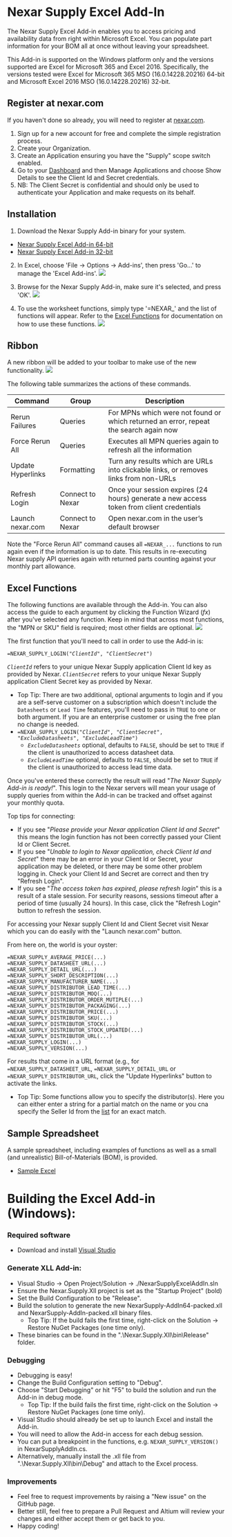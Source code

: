 # Nexar Supply Excel Add-In

The Nexar Supply Excel Add-in enables you to access pricing and availability data from right within Microsoft Excel. You can populate part information for your BOM all at once without leaving your spreadsheet.

This Add-in is supported on the Windows platform only and the versions supported are Excel for Microsoft 365 and Excel 2016.  Specifically, the versions tested were Excel for Microsoft 365 MSO (16.0.14228.20216) 64-bit and Microsoft Excel 2016 MSO (16.0.14228.20216) 32-bit.

## Register at nexar.com
If you haven't done so already, you will need to register at [nexar.com](https://nexar.com).
1. Sign up for a new account for free and complete the simple registration process.
2. Create your Organization.
3. Create an Application ensuring you have the "Supply" scope switch enabled.
4. Go to your [Dashboard](https://portal.nexar.com) and then Manage Applications and choose Show Details to see the Client Id and Secret credentials.
5. NB: The Client Secret is confidential and should only be used to authenticate your Application and make requests on its behalf.

## Installation
1. Download the Nexar Supply Add-in binary for your system.
* [Nexar Supply Excel Add-in 64-bit](Nexar.Supply.Xll/bin/Release/NexarSupply-AddIn64-packed.xll)
* [Nexar Supply Excel Add-in 32-bit](Nexar.Supply.Xll/bin/Release/NexarSupply-AddIn-packed.xll)

2. In Excel, choose 'File -> Options -> Add-ins', then press 'Go...' to manage the 'Excel Add-ins'.
![](docs/add-ins.png?raw=true)

3. Browse for the Nexar Supply Add-in, make sure it's selected, and press 'OK'.
![](docs/install.png?raw=true)

4. To use the worksheet functions, simply type '=NEXAR_' and the list of functions will appear. Refer to the [Excel Functions](#excel-functions) for documentation on how to use these functions.
![](docs/example.png?raw=true)


## Ribbon
A new ribbon will be added to your toolbar to make use of the new functionality. 
![](docs/ribbon.png?raw=true)

The following table summarizes the actions of these commands.

| Command |	Group	| Description |
| ------- | ----- | ----------- |
| Rerun Failures | Queries | For MPNs which were not found or which returned an error, repeat the search again now |
| Force Rerun All | Queries | Executes all MPN queries again to refresh all the information |
| Update Hyperlinks | Formatting | Turn any results which are URLs into clickable links, or removes links from non-URLs |
| Refresh Login | Connect to Nexar | Once your session expires (24 hours) generate a new access token from client credentials |
| Launch nexar.com | Connect to Nexar | Open nexar.com in the user’s default browser |

Note the "Force Rerun All" command causes all `=NEXAR_...` functions to run again even if the information is up to date. This results in re-executing Nexar supply API queries again with returned parts counting against your monthly part allowance.


## Excel Functions
The following functions are available through the Add-in. You can also access the guide to each argument by clicking the Function Wizard (_fx_) after you've selected any function. Keep in mind that across most functions, the "MPN or SKU" field is required; most other fields are optional.
![](docs/using.png?raw=true)

The first function that you'll need to call in order to use the Add-in is:

`=NEXAR_SUPPLY_LOGIN("`_`ClientId`_`", "`_`ClientSecret`_`")`

_`ClientId`_ refers to your unique Nexar Supply application Client Id key as provided by Nexar.
_`ClientSecret`_ refers to your unique Nexar Supply application Client Secret key as provided by Nexar.


- Top Tip: There are two additional, optional arguments to login and if you are a self-serve customer on a subscription which doesn't include the `Datasheets` or `Lead Time` features, you'll need to pass in `TRUE` to one or both argument. If you are an enterprise customer or using the free plan no change is needed.
- `=NEXAR_SUPPLY_LOGIN("`_`ClientId`_`", "`_`ClientSecret`_`", "`_`ExcludeDatasheets`_`", "`_`ExcludeLeadTime`_`")`
  - _`ExcludeDatasheets`_ optional, defaults to `FALSE`, should be set to `TRUE` if the client is unauthorized to access datasheet data.
  - _`ExcludeLeadTime`_ optional, defaults to `FALSE`, should be set to `TRUE` if the client is unauthorized to access lead time data.

Once you've entered these correctly the result will read "_The Nexar Supply Add-in is ready!_". This login to the Nexar servers will mean your usage of supply queries from within the Add-in can be tracked and offset against your monthly quota.

Top tips for connecting:

- If you see "_Please provide your Nexar application Client Id and Secret_" this means the login function has not been correctly passed your Client Id or Client Secret. 
- If you see "_Unable to login to Nexar application, check Client Id and Secret_" there may be an error in your Client Id or Secret, your application may be deleted, or there may be some other problem logging in. Check your Client Id and Secret are correct and then try "Refresh Login". 
- If you see "_The access token has expired, please refresh login_" this is a result of a stale session. For security reasons, sessions timeout after a period of time (usually 24 hours). In this case, click the "Refresh Login" button to refresh the session. 

For accessing your Nexar supply Client Id and Client Secret visit Nexar which you can do easily with the "Launch nexar.com" button.

From here on, the world is your oyster:

```
=NEXAR_SUPPLY_AVERAGE_PRICE(...)
=NEXAR_SUPPLY_DATASHEET_URL(...)
=NEXAR_SUPPLY_DETAIL_URL(...)
=NEXAR_SUPPLY_SHORT_DESCRIPTION(...)
=NEXAR_SUPPLY_MANUFACTURER_NAME(...)
=NEXAR_SUPPLY_DISTRIBUTOR_LEAD_TIME(...)
=NEXAR_SUPPLY_DISTRIBUTOR_MOQ(...)
=NEXAR_SUPPLY_DISTRIBUTOR_ORDER_MUTIPLE(...)
=NEXAR_SUPPLY_DISTRIBUTOR_PACKAGING(...)
=NEXAR_SUPPLY_DISTRIBUTOR_PRICE(...)
=NEXAR_SUPPLY_DISTRIBUTOR_SKU(...)
=NEXAR_SUPPLY_DISTRIBUTOR_STOCK(...)
=NEXAR_SUPPLY_DISTRIBUTOR_STOCK_UPDATED(...)
=NEXAR_SUPPLY_DISTRIBUTOR_URL(...)
=NEXAR_SUPPLY_LOGIN(...)
=NEXAR_SUPPLY_VERSION(...)
```

For results that come in a URL format (e.g., for `=NEXAR_SUPPLY_DATASHEET_URL`, `=NEXAR_SUPPLY_DETAIL_URL` or `=NEXAR_SUPPLY_DISTRIBUTOR_URL`, click the "Update Hyperlinks" button to activate the links.

- Top Tip: Some functions allow you to specify the distributor(s).  Here you can either enter a string for a partial match on the name or you cna specify the Seller Id from the [list](https://octopart.com/api/v4/values#sellers) for an exact match.

## Sample Spreadsheet
A sample spreadsheet, including examples of functions as well as a small (and unrealistic) Bill-of-Materials (BOM), is provided. 
* [Sample Excel](samples/NexarSupplytAddInExample.xlsm)


# Building the Excel Add-in (Windows):

### Required software
  - Download and install [Visual Studio](https://www.visualstudio.com/downloads/)

### Generate XLL Add-in:
  - Visual Studio -> Open Project/Solution -> ./NexarSupplyExcelAddIn.sln
  - Ensure the Nexar.Supply.Xll project is set as the "Startup Project" (bold) 
  - Set the Build Configuration to be "Release".
  - Build the solution to generate the new NexarSupply-AddIn64-packed.xll and NexarSupply-AddIn-packed.xll binary files.
    - Top Tip: If the build fails the first time, right-click on the Solution -> Restore NuGet Packages (one time only).
  - These binaries can be found in the ".\Nexar.Supply.Xll\bin\Release" folder.
    
### Debugging
  - Debugging is easy! 
  - Change the Build Configuration setting to "Debug".
  - Choose "Start Debugging" or hit "F5" to build the solution and run the Add-in in debug mode.
    - Top Tip: If the build fails the first time, right-click on the Solution -> Restore NuGet Packages (one time only).
  - Visual Studio should already be set up to launch Excel and install the Add-in.  
  - You will need to allow the Add-in access for each debug session.
  - You can put a breakpoint in the functions, e.g. `NEXAR_SUPPLY_VERSION()` in NexarSupplyAddIn.cs.
  - Alternatively, manually install the .xll file from ".\Nexar.Supply.Xll\bin\Debug" and attach to the Excel process.

### Improvements
  - Feel free to request improvements by raising a "New issue" on the GitHub page.
  - Better still, feel free to prepare a Pull Request and Altium will review your changes and either accept them or get back to you.
  - Happy coding!
